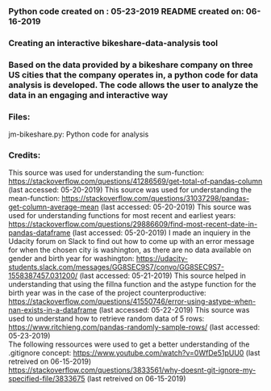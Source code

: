 ### Python code created on : 05-23-2019 	README created on: 06-16-2019


### Creating an interactive bikeshare-data-analysis tool


### Based on the data provided by a bikeshare company on three US cities that the company operates in, a python code for data analysis is developed. The code allows the user to analyze the data in an engaging and interactive way


### Files:
jm-bikeshare.py: Python code for analysis 


### Credits:
This source was used for understanding the sum-function: https://stackoverflow.com/questions/41286569/get-total-of-pandas-column (last accessed: 05-20-2019)
This source was used for understanding the mean-function: https://stackoverflow.com/questions/31037298/pandas-get-column-average-mean (last accessed: 05-20-2019)
This source was used for understanding functions for most recent and earliest years: https://stackoverflow.com/questions/29886609/find-most-recent-date-in-pandas-dataframe (last accessed: 05-20-2019)
I made an inquiery in the Udacity forum on Slack to find out how to come up with an error message for when the chosen city is washington, as there are no data available on gender and birth year for washington: https://udacity-students.slack.com/messages/GG8SEC9S7/convo/GG8SEC9S7-1558387457.031200/ (last accessed: 05-21-2019)
This source helped in understanding that using the fillna function and the astype function for the birth year was in the case of the project counterproductive: https://stackoverflow.com/questions/41550746/error-using-astype-when-nan-exists-in-a-dataframe (last accessed: 05-22-2019)
This source was used to understand how to retrieve random data of 5 rows: https://www.ritchieng.com/pandas-randomly-sample-rows/ (last accessed: 05-23-2019)  
The following ressources were used to get a better understanding of the .gitignore concept:
https://www.youtube.com/watch?v=0WfDe51pUU0 (last retreived on 06-15-2019)
https://stackoverflow.com/questions/3833561/why-doesnt-git-ignore-my-specified-file/3833675 (last retreived on 06-15-2019)
